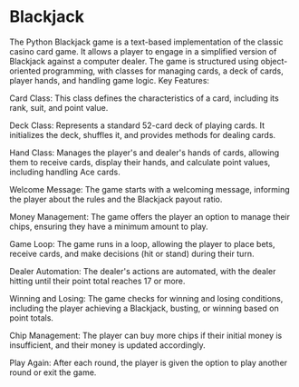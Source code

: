 # Blackjack
The Python Blackjack game is a text-based implementation of the classic casino card game. It allows a player to engage in a simplified version of Blackjack against a computer dealer. The game is structured using object-oriented programming, with classes for managing cards, a deck of cards, player hands, and handling game logic.
Key Features:

Card Class: This class defines the characteristics of a card, including its rank, suit, and point value.

Deck Class: Represents a standard 52-card deck of playing cards. It initializes the deck, shuffles it, and provides methods for dealing cards.

Hand Class: Manages the player's and dealer's hands of cards, allowing them to receive cards, display their hands, and calculate point values, including handling Ace cards.

Welcome Message: The game starts with a welcoming message, informing the player about the rules and the Blackjack payout ratio.

Money Management: The game offers the player an option to manage their chips, ensuring they have a minimum amount to play.

Game Loop: The game runs in a loop, allowing the player to place bets, receive cards, and make decisions (hit or stand) during their turn.

Dealer Automation: The dealer's actions are automated, with the dealer hitting until their point total reaches 17 or more.

Winning and Losing: The game checks for winning and losing conditions, including the player achieving a Blackjack, busting, or winning based on point totals.

Chip Management: The player can buy more chips if their initial money is insufficient, and their money is updated accordingly.

Play Again: After each round, the player is given the option to play another round or exit the game.
